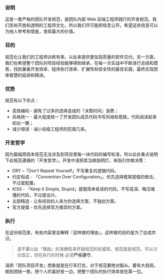 ### 说明

这是一套严格的团队开发规范，是团队内部 Web 前端工程师践行的开发规范。我们崇尚开放和透明的工程师文化，所以我们尽可能把信息公开。希望这些信息可以为他人参考和借鉴，发挥最大的价值。


### 目的

规范化让我们的工程师训练有素，以此来提供更加高质量的软件交付。另一方面，我们也希望整个团队的项目经验能够得到继承，在每一次实战中不断进行总结和摸索，找到兼备开发效率、程序执行效率、扩展性和安全性的最佳实践，最终实现团体智慧的延续和精进。


### 优势

规范有以下优点：

- 高效编码 - 避免了过多的选择造成的『决策时间』浪费；
- 风格统一 - 最大程度统一了开发团队成员代码书写风格和思路，代码阅读起来如出一辙；
- 减少错误 - 减小初级工程师的犯错几率。


### 开发哲学

因为篇幅原因本规范无法涉及到项目里每一块代码的编写标准，所以此处重点说明下此规范遵循的『开发哲学』，开发中请把其当做指明灯，来指引你做决策：

- DRY –「Don’t Repeat Yourself」不写重复的逻辑代码。
- 约定俗成 - 「Convention Over Configuration」，优先选择框架提倡的做法，不过度配置。
- KISS - 「Keep it Simple, Stupid」提倡简单易读的代码，不写高深、晦涩难懂的代码，不过度设计。
- 主厨精选 - 让有经验的人来为你选择方案，不独创方案。
- 官方提倡 - 优先选择官方推崇的方案。


### 执行

在这份规范里，有些内容里会解释『这样做的理由』，这样做的目的是为了达成共识。

> 请不要以此『理由』的准确性来怀疑规范的权威性，规范就是规范，可以讨论改正，但在执行的时候 必须**严格遵守**。

请把『团队项目开发』想象就是在行军打仗，对于规范要绝对服从。要有大局观，做到团结一致，把个人的喜好放一边，把整个团队的执行效率放在第一位。
